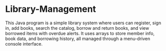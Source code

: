 # Library-Management
This Java program is a simple library system where users can register, sign in, add books, search the catalog, borrow and return books, and view borrowed items with overdue alerts. It uses arrays to store member info, book data, and borrowing history, all managed through a menu-driven console interface.

